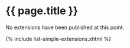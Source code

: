 # {{ page.title }}

No extensions have been published at this point.

{% include list-simple-extensions.xhtml %}
